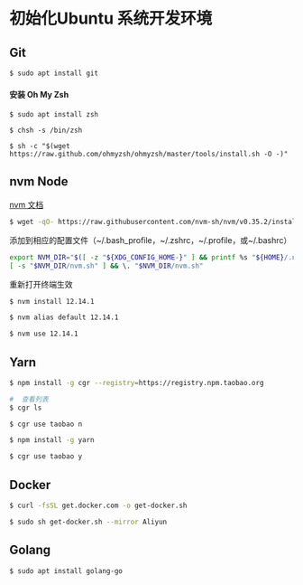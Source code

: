 # 初始化Ubuntu 系统开发环境

## Git 
```bash
$ sudo apt install git
```

#### 安装 Oh My Zsh
```
$ sudo apt install zsh

$ chsh -s /bin/zsh

$ sh -c "$(wget https://raw.github.com/ohmyzsh/ohmyzsh/master/tools/install.sh -O -)"
```

## nvm Node
[nvm 文档](https://github.com/nvm-sh/nvm)
```bash
$ wget -qO- https://raw.githubusercontent.com/nvm-sh/nvm/v0.35.2/install.sh | bash
```

添加到相应的配置文件（~/.bash_profile，~/.zshrc，~/.profile，或~/.bashrc）
```sh
export NVM_DIR="$([ -z "${XDG_CONFIG_HOME-}" ] && printf %s "${HOME}/.nvm" || printf %s "${XDG_CONFIG_HOME}/nvm")"
[ -s "$NVM_DIR/nvm.sh" ] && \. "$NVM_DIR/nvm.sh"
```
重新打开终端生效
```bash
$ nvm install 12.14.1 

$ nvm alias default 12.14.1 

$ nvm use 12.14.1
```

## Yarn
```bash
$ npm install -g cgr --registry=https://registry.npm.taobao.org

#  查看列表
$ cgr ls

$ cgr use taobao n

$ npm install -g yarn

$ cgr use taobao y
```

## Docker
```bash
$ curl -fsSL get.docker.com -o get-docker.sh

$ sudo sh get-docker.sh --mirror Aliyun
```

## Golang
```bash
$ sudo apt install golang-go
```
